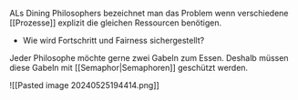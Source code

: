 ALs Dining Philosophers bezeichnet man das Problem wenn verschiedene [[Prozesse]] explizit die gleichen Ressourcen benötigen. 
- Wie wird Fortschritt und Fairness sichergestellt?

Jeder Philosophe möchte gerne zwei Gabeln zum Essen. Deshalb müssen diese Gabeln mit [[Semaphor|Semaphoren]] geschützt werden. 

![[Pasted image 20240525194414.png]]

